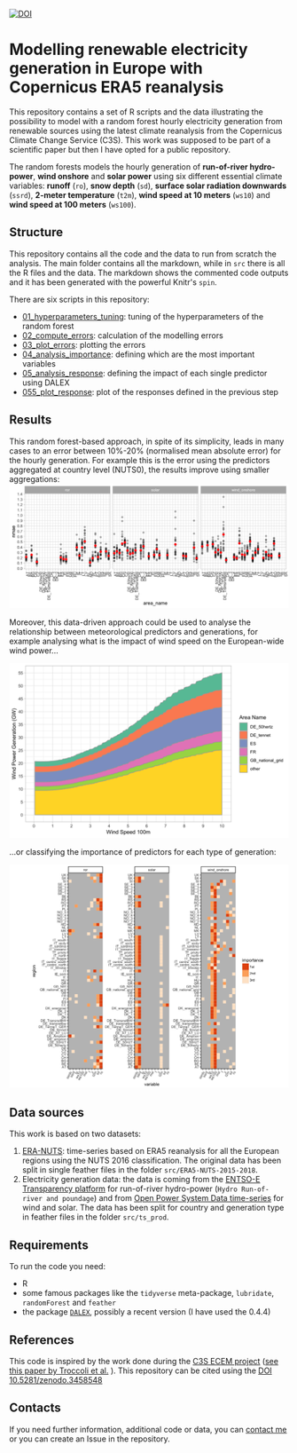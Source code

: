 [![DOI](https://zenodo.org/badge/DOI/10.5281/zenodo.3458548.svg)](https://doi.org/10.5281/zenodo.3458548)

# Modelling renewable electricity generation in Europe with Copernicus ERA5 reanalysis

This repository contains a set of R scripts and the data illustrating the possibility to model with a random forest hourly electricity generation from renewable sources using the latest climate reanalysis from the Copernicus Climate Change Service (C3S). This work was supposed to be part of a scientific paper but then I have opted for a public repository. 

The random forests models the hourly generation of **run-of-river hydro-power**, **wind onshore** and **solar power** using six different essential climate variables: **runoff** (`ro`), **snow depth** (`sd`), **surface solar radiation downwards** (`ssrd`), **2-meter temperature** (`t2m`), **wind speed at 10 meters** (`ws10`) and **wind speed at 100 meters** (`ws100`). 

## Structure

This repository contains all the code and the data to run from scratch the analysis. The main folder contains all the markdown, while in `src` there is all the R files and the data. The markdown shows the commented code outputs and it has been generated with the powerful Knitr's `spin`. 

There are six scripts in this repository:

* [01_hyperparameters_tuning](01_hyperparameters_tuning.md): tuning of the hyperparameters of the random forest
* [02_compute_errors](02_compute_errors.md): calculation of the modelling errors
* [03_plot_errors](03_plot_errors.md): plotting the errors
* [04_analysis_importance](04_analysis_importance.md): defining which are the most important variables
* [05_analysis_response](05_analysis_response.md): defining the impact of each single predictor using DALEX 
* [055_plot_response](055_plot_response.md): plot of the responses defined in the previous step

## Results
This random forest-based approach, in spite of its simplicity, leads in many cases to an error between 10%-20% (normalised mean absolute error) for the hourly generation. For example this is the error using the predictors aggregated at country level (NUTS0), the results improve using smaller aggregations:
![NMAE_NUTS](figure/errors-summary-NUTS0.png)

Moreover, this data-driven approach could be used to analyse the relationship between meteorological predictors and generations, for example analysing what is the impact of wind speed on the European-wide wind power...

![WIND_POWER_RESPONSE](figure/response-wind-power.png)

...or classifying the importance of predictors for each type of generation:

![importance_facet](figure/hourly-all_importance_facets.png)

## Data sources

This work is based on two datasets:

1.  [ERA-NUTS](https://zenodo.org/record/2650191#.XYkN9JMzY3E): time-series based on ERA5 reanalysis for all the European regions using the NUTS 2016 classification. The original data has been split in single feather files in the folder `src/ERA5-NUTS-2015-2018`. 
2.  Electricity generation data: the data is coming from the [ENTSO-E Transparency platform](https://transparency.entsoe.eu/dashboard/show) for run-of-river hydro-power (`Hydro Run-of-river and poundage`) and from [Open Power System Data time-series](https://data.open-power-system-data.org/time_series/2018-06-30) for wind and solar. The data has been split for country and generation type in feather files in the folder `src/ts_prod`. 

## Requirements

To run the code you need:
* R
* some famous packages like the `tidyverse` meta-package, `lubridate`, `randomForest` and `feather`
* the package [`DALEX`](https://modeloriented.github.io/DALEX/), possibly a recent version (I have used the 0.4.4)

## References
This code is inspired by the work done during the [C3S ECEM project](https://climate.copernicus.eu/european-climate-energy-mixes) ([see this paper by Troccoli et al.](https://www.adv-sci-res.net/15/191/2018/) ). This repository can be cited using the [DOI 10.5281/zenodo.3458548](https://doi.org/10.5281/zenodo.3458548)

## Contacts

If you need further information, additional code or data, you can [contact me](http://matteodefelice.name) or you can create an Issue in the repository.

